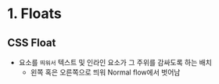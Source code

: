 # 1. Floats

## CSS Float
- 요소를 `띄워서` 텍스트 및 인라인 요소가 그 주위를 감싸도록 하는 배치
  - 왼쪽 혹은 오른쪽으로 띄워 Normal flow에서 벗어남
